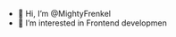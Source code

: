 - 👋 Hi, I’m @MightyFrenkel
- 👀 I’m interested in Frontend developmen

<!---
MightyFrenkel/MightyFrenkel is a ✨ special ✨ repository because its `README.md` (this file) appears on your GitHub profile.
You can click the Preview link to take a look at your changes.
--->
